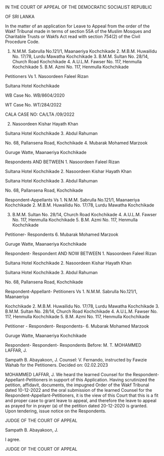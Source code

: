 IN THE COURT OF APPEAL OF THE DEMOCRATIC SOCIALIST REPUBLIC

OF SRI LANKA

In the matter of an application for Leave to Appeal from the order of the Wakf Tribunal made in terms of section 55A of the Muslim Mosques and Charitable Trusts or Wakfs Act read with section 754(2) of the Civil Procedure Code.

1. N.M.M. Sabrulla No.121/1, Maanaeriya Kochchikade 2. M.B.M. Huwailidu No. 17/78, Lurdu Mawatha Kochchikade 3. B.M.M. Sultan No. 28/14, Church Road Kochchikade 4. A.U.L.M. Fawser No. 117, Henmulla Kochchikade 5. B.M. Azmi No. 117, Henmulla Kochchikade

Petitioners Vs 1. Nasoordeen Faleel Rizan

Sultana Hotel Kochchikade

WB Case No. WB/8604/2020

WT Case No. WT/284/2022

CALA CASE NO: CA/LTA /09/2022

2. Nasoordeen Kishar Hayath Khan

Sultana Hotel Kochchikade 3. Abdul Rahuman

No. 68, Pallansena Road, Kochchikade 4. Mubarak Mohamed Marzook

Guruge Watte, Maanaeriya Kochchikade

Respondents AND BETWEEN 1. Nasoordeen Faleel Rizan

Sultana Hotel Kochchikade 2. Nasoordeen Kishar Hayath Khan

Sultana Hotel Kochchikade 3. Abdul Rahuman

No. 68, Pallansena Road, Kochchikade

Respondent-Appellants Vs 1. N.M.M. Sabrulla No.121/1, Maanaeriya Kochchikade 2. M.B.M. Huwailidu No. 17/78, Lurdu Mawatha Kochchikade

3. B.M.M. Sultan No. 28/14, Church Road Kochchikade 4. A.U.L.M. Fawser No. 117, Henmulla Kochchikade 5. B.M. Azmi No. 117, Henmulla Kochchikade

Petitioner- Respondents 6. Mubarak Mohamed Marzook

Guruge Watte, Maanaeriya Kochchikade

Respondent- Respondent AND NOW BETWEEN 1. Nasoordeen Faleel Rizan

Sultana Hotel Kochchikade 2. Nasoordeen Kishar Hayath Khan

Sultana Hotel Kochchikade 3. Abdul Rahuman

No. 68, Pallansena Road, Kochchikade

Respondent-Appellant- Petitioners Vs 1. N.M.M. Sabrulla No.121/1, Maanaeriya

Kochchikade 2. M.B.M. Huwailidu No. 17/78, Lurdu Mawatha Kochchikade 3. B.M.M. Sultan No. 28/14, Church Road Kochchikade 4. A.U.L.M. Fawser No. 117, Henmulla Kochchikade 5. B.M. Azmi No. 117, Henmulla Kochchikade

Petitioner - Respondent- Respondents- 6. Mubarak Mohamed Marzook

Guruge Watte, Maanaeriya Kochchikade

Respondent- Respondent- Respondents Before: M. T. MOHAMMED LAFFAR, J.

Sampath B. Abayakoon, J. Counsel: V. Fernando, instructed by Fawzie Wahab for the Petitioners. Decided on: 02.02.2023

MOHAMMED LAFFAR, J. We heard the learned Counsel for the Respondent-Appellant-Petitioners in support of this Application. Having scrutinized the petition, affidavit, documents, the impugned Order of the Wakf Tribunal dated 10-12-2022 and the oral submission of the learned Counsel for the Respondent-Appellant-Petitioners, it is the view of this Court that this is a fit and proper case to grant leave to appeal, and therefore the leave to appeal as prayed for in prayer (a) of the petition dated 20-12-2020 is granted. Upon tendering, issue notice on the Respondents.

JUDGE OF THE COURT OF APPEAL

Sampath B. Abayakoon, J.

I agree.

JUDGE OF THE COURT OF APPEAL
